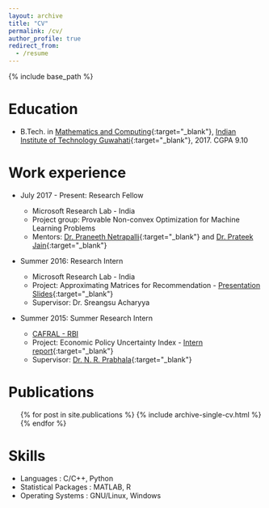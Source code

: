 ```yaml
---
layout: archive
title: "CV"
permalink: /cv/
author_profile: true
redirect_from:
  - /resume
---
```


{% include base_path %}

Education
======
* B.Tech. in [Mathematics and Computing](https://www.iitg.ernet.in/maths/acads/btech_struct.php){:target="_blank"}, [Indian Institute of Technology Guwahati](http://www.iitg.ernet.in/){:target="_blank"}, 2017.
    CGPA 9.10

<!-- * M.S. in Jekyll, Github University, 2014
* Ph.D in Version Control Theory, Github University, 2018 (expected) -->

Work experience
======

* July 2017 - Present: Research Fellow
  * Microsoft Research Lab - India
  * Project group: Provable Non-convex Optimization for Machine Learning Problems
  * Mentors: [Dr. Praneeth Netrapalli](https://www.microsoft.com/en-us/research/people/praneeth/){:target="_blank"} and [Dr. Prateek Jain](https://www.microsoft.com/en-us/research/people/prajain/){:target="_blank"}

* Summer 2016: Research Intern
  * Microsoft Research Lab - India
  * Project: Approximating Matrices for Recommendation - [Presentation Slides](https://drive.google.com/file/d/1u_cx56K4xzdzznv-wuj1m9O1W98XaKjB/view?usp=sharing){:target="_blank"}
  * Supervisor: Dr. Sreangsu Acharyya

* Summer 2015: Summer Research Intern
  * [CAFRAL - RBI](http://www.cafral.org.in/)
  * Project: Economic Policy Uncertainty Index - [Intern report](https://drive.google.com/file/d/0B9-6pftL99HLaGNHSlo1bUcxTU0/view?usp=sharing){:target="_blank"}
  * Supervisor: [Dr. N. R. Prabhala](https://www.rhsmith.umd.edu/directory/nagpurnanand-r-prabhala){:target="_blank"}

Publications
======
  <ul>{% for post in site.publications %}
    {% include archive-single-cv.html %}
  {% endfor %}</ul>

Skills
======
* Languages : C/C++, Python
* Statistical Packages : MATLAB, R
* Operating Systems : GNU/Linux, Windows
  
<!-- The detailed PDF verison of my CV can be found here - [Curriculum Vitae](https://drive.google.com/open?id=0B9-6pftL99HLanBlRjBOZU5IREk). -->



<!-- Talks
======
  <ul>{% for post in site.talks %}
    {% include archive-single-talk-cv.html %}
  {% endfor %}</ul>
  
Teaching
======
  <ul>{% for post in site.teaching %}
    {% include archive-single-cv.html %}
  {% endfor %}</ul>
  
Service and leadership
======
* Currently signed in to 43 different slack teams
 -->